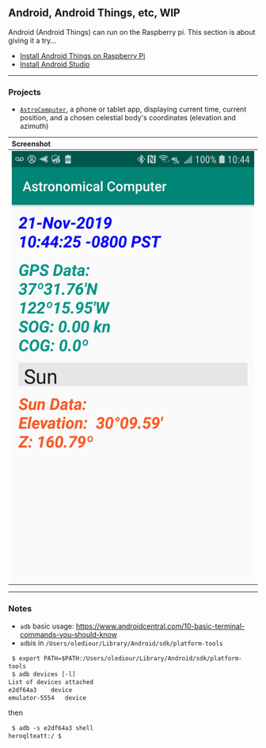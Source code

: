 ## Android, Android Things, etc, WIP
Android (Android Things) can run on the Raspberry pi.
This section is about giving it a try...

- [Install Android Things on Raspberry Pi](https://developer.android.com/things/hardware/raspberrypi)
- [Install Android Studio](https://developer.android.com/studio/install)

---
### Projects
- [`AstroComputer`](./AstroComputer), a phone or tablet app, displaying current time, current position, and a chosen celestial body's coordinates (elevation and azimuth)

| Screenshot |
|:-----------|
| ![Astro](./Screenshot_Astro_Computer.jpg) |

---

### Notes
- `adb` basic usage: <https://www.androidcentral.com/10-basic-terminal-commands-you-should-know>
- `adb`is in `/Users/olediour/Library/Android/sdk/platform-tools`

```
 $ export PATH=$PATH:/Users/olediour/Library/Android/sdk/platform-tools
 $ adb devices [-l]
List of devices attached
e2df64a3	device
emulator-5554	device
```
then
```
 $ adb -s e2df64a3 shell
heroqlteatt:/ $ 
```

